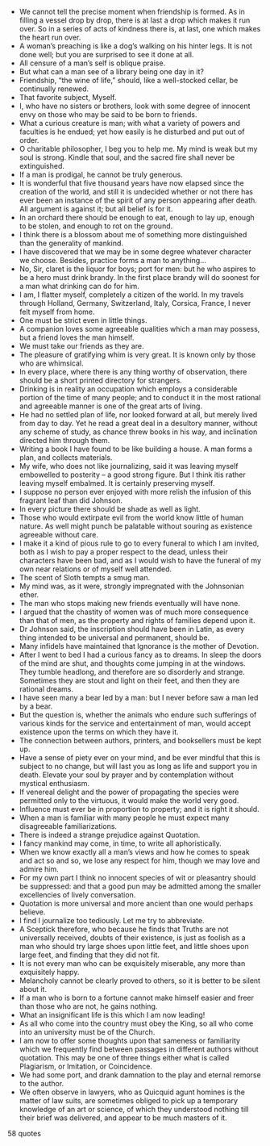  - We cannot tell the precise moment when friendship is formed. As in filling a vessel drop by drop, there is at last a drop which makes it run over. So in a series of acts of kindness there is, at last, one which makes the heart run over.
 - A woman’s preaching is like a dog’s walking on his hinter legs. It is not done well; but you are surprised to see it done at all.
 - All censure of a man’s self is oblique praise.
 - But what can a man see of a library being one day in it?
 - Friendship, “the wine of life,” should, like a well-stocked cellar, be continually renewed.
 - That favorite subject, Myself.
 - I, who have no sisters or brothers, look with some degree of innocent envy on those who may be said to be born to friends.
 - What a curious creature is man; with what a variety of powers and faculties is he endued; yet how easily is he disturbed and put out of order.
 - O charitable philosopher, I beg you to help me. My mind is weak but my soul is strong. Kindle that soul, and the sacred fire shall never be extinguished.
 - If a man is prodigal, he cannot be truly generous.
 - It is wonderful that five thousand years have now elapsed since the creation of the world, and still it is undecided whether or not there has ever been an instance of the spirit of any person appearing after death. All argument is against it; but all belief is for it.
 - In an orchard there should be enough to eat, enough to lay up, enough to be stolen, and enough to rot on the ground.
 - I think there is a blossom about me of something more distinguished than the generality of mankind.
 - I have discovered that we may be in some degree whatever character we choose. Besides, practice forms a man to anything...
 - No, Sir, claret is the liquor for boys; port for men: but he who aspires to be a hero must drink brandy. In the first place brandy will do soonest for a man what drinking can do for him.
 - I am, I flatter myself, completely a citizen of the world. In my travels through Holland, Germany, Switzerland, Italy, Corsica, France, I never felt myself from home.
 - One must be strict even in little things.
 - A companion loves some agreeable qualities which a man may possess, but a friend loves the man himself.
 - We must take our friends as they are.
 - The pleasure of gratifying whim is very great. It is known only by those who are whimsical.
 - In every place, where there is any thing worthy of observation, there should be a short printed directory for strangers.
 - Drinking is in reality an occupation which employs a considerable portion of the time of many people; and to conduct it in the most rational and agreeable manner is one of the great arts of living.
 - He had no settled plan of life, nor looked forward at all, but merely lived from day to day. Yet he read a great deal in a desultory manner, without any scheme of study, as chance threw books in his way, and inclination directed him through them.
 - Writing a book I have found to be like building a house. A man forms a plan, and collects materials.
 - My wife, who does not like journalizing, said it was leaving myself embowelled to posterity – a good strong figure. But I think itis rather leaving myself embalmed. It is certainly preserving myself.
 - I suppose no person ever enjoyed with more relish the infusion of this fragrant leaf than did Johnson.
 - In every picture there should be shade as well as light.
 - Those who would extirpate evil from the world know little of human nature. As well might punch be palatable without souring as existence agreeable without care.
 - I make it a kind of pious rule to go to every funeral to which I am invited, both as I wish to pay a proper respect to the dead, unless their characters have been bad, and as I would wish to have the funeral of my own near relations or of myself well attended.
 - The scent of Sloth tempts a smug man.
 - My mind was, as it were, strongly impregnated with the Johnsonian ether.
 - The man who stops making new friends eventually will have none.
 - I argued that the chastity of women was of much more consequence than that of men, as the property and rights of families depend upon it.
 - Dr Johnson said, the inscription should have been in Latin, as every thing intended to be universal and permanent, should be.
 - Many infidels have maintained that Ignorance is the mother of Devotion.
 - After I went to bed I had a curious fancy as to dreams. In sleep the doors of the mind are shut, and thoughts come jumping in at the windows. They tumble headlong, and therefore are so disorderly and strange. Sometimes they are stout and light on their feet, and then they are rational dreams.
 - I have seen many a bear led by a man: but I never before saw a man led by a bear.
 - But the question is, whether the animals who endure such sufferings of various kinds for the service and entertainment of man, would accept existence upon the terms on which they have it.
 - The connection between authors, printers, and booksellers must be kept up.
 - Have a sense of piety ever on your mind, and be ever mindful that this is subject to no change, but will last you as long as life and support you in death. Elevate your soul by prayer and by contemplation without mystical enthusiasm.
 - If venereal delight and the power of propagating the species were permitted only to the virtuous, it would make the world very good.
 - Influence must ever be in proportion to property; and it is right it should.
 - When a man is familiar with many people he must expect many disagreeable familiarizations.
 - There is indeed a strange prejudice against Quotation.
 - I fancy mankind may come, in time, to write all aphoristically.
 - When we know exactly all a man’s views and how he comes to speak and act so and so, we lose any respect for him, though we may love and admire him.
 - For my own part I think no innocent species of wit or pleasantry should be suppressed: and that a good pun may be admitted among the smaller excellencies of lively conversation.
 - Quotation is more universal and more ancient than one would perhaps believe.
 - I find I journalize too tediously. Let me try to abbreviate.
 - A Sceptick therefore, who because he finds that Truths are not universally received, doubts of their existence, is just as foolish as a man who should try large shoes upon little feet, and little shoes upon large feet, and finding that they did not fit.
 - It is not every man who can be exquisitely miserable, any more than exquisitely happy.
 - Melancholy cannot be clearly proved to others, so it is better to be silent about it.
 - If a man who is born to a fortune cannot make himself easier and freer than those who are not, he gains nothing.
 - What an insignificant life is this which I am now leading!
 - As all who come into the country must obey the King, so all who come into an university must be of the Church.
 - I am now to offer some thoughts upon that sameness or familiarity which we frequently find between passages in different authors without quotation. This may be one of three things either what is called Plagiarism, or Imitation, or Coincidence.
 - We had some port, and drank damnation to the play and eternal remorse to the author.
 - We often observe in lawyers, who as Quicquid agunt homines is the matter of law suits, are sometimes obliged to pick up a temporary knowledge of an art or science, of which they understood nothing till their brief was delivered, and appear to be much masters of it.

58 quotes